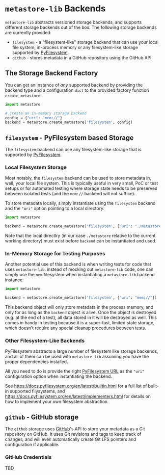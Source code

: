 # `metastore-lib` Backends

`metastore-lib` abstracts versioned storage backends, and supports different
storage backends out of the box. The following storage backends are currently
provided:

* `filesystem` - a "fliesystem-like" storage backend that can use your local
  file system, in-process memory or any filesystem-like storage supported by
  [PyFilesystem](https://docs.pyfilesystem.org/).
* `github` - stores metadata in a GitHub repository using the GitHub API

## The Storage Backend Factory 

You can get an instance of *any* supported backend by providing the backend
type and a configuration `dict` to the provided factory function 
`create_metastore`:

```python
import metastore

# Create an in-memory storage backend
config = {"uri": "mem://"}
backend = metastore.create_metastore('filesystem', config)
```

## `filesystem` - PyFilesystem based Storage
The `filesystem` backend can use any filesystem-like storage that is 
supported by [PyFilesystem](https://docs.pyfilesystem.org/).

### Local Filesystem Storage
Most notably, the `filesystem` backend can be used to store metadata in, well, 
your local file system. This is typically useful in very small, PoC or test 
setups or for automated testing where storage state needs to be preserved 
between isolated tests (and the `mem://` backend will not suffice). 

To store metadata locally, simply instantiate using the `filesystem` backend
and the `"uri"` option pointing to a local directory:  

```python
import metastore

backend = metastore.create_metastore('filesystem', {"uri": "./metastore"})
```

Note that the local directlry (in our case `./metastore` relative to the 
current working directory) must exist before `backend` can be instantiated 
and used. 

### In-Memory Storage for Testing Purposes
Another potential use of this backend is when writing tests for code that uses 
`metastore-lib`. instead of mocking out `metastore-lib` code, one can simply 
use the `mem` filesystem when instantiating a `metastore-lib` backend instance:

```python
import metastore

backend = metastore.create_metastore('filesystem', {"uri": "mem://"})
```

This backend object will only store metadata in the process memory, and only
for as long as the `backend` object is alive. Once the object is destroyed 
(e.g. at the end of a test), all data stored in it will be destroyed as well. 
This comes in handy in testing because it is a super-fast, limited state 
storage, which doesn't require any special cleanup procedures between tests.

### Other Filesystem-Like Backends
PyFilesystem abstracts a large number of filesystem like storage backends, 
and all of them can be used with `metastore-lib` assuming you have the proper
dependencies installed. 

All you need to do is provide the right 
[PyFilesystem URL](https://docs.pyfilesystem.org/en/latest/openers.html) as 
the `"uri"` configuration option when instantiating the backend. 

See https://docs.pyfilesystem.org/en/latest/builtin.html for a full list of
built-in supported filysystems, and 
https://docs.pyfilesystem.org/en/latest/implementers.html for details on how
to implement your own filesystem abstraction. 

## `github` - GitHub storage

The `github` storage uses [GitHub](https://github.com)'s API to store your 
metadata as a Git repository on GitHub. It uses Git revisions and tags to
keep track of changes, and will even automatically create Git LFS pointers
and configuration if applicable. 

### GitHub Credentials

TBD
 
